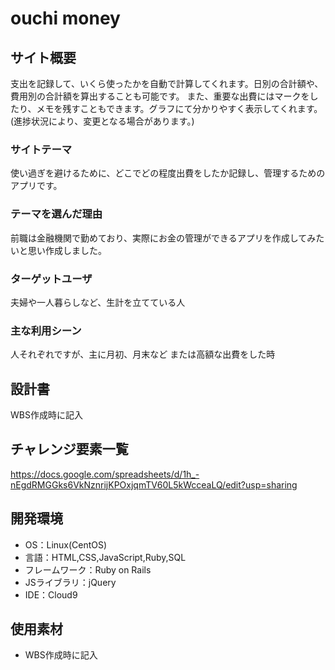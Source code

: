# ouchi money

## サイト概要
支出を記録して、いくら使ったかを自動で計算してくれます。日別の合計額や、費用別の合計額を算出することも可能です。
また、重要な出費にはマークをしたり、メモを残すこともできます。グラフにて分かりやすく表示してくれます。
(進捗状況により、変更となる場合があります。)

### サイトテーマ
使い過ぎを避けるために、どこでどの程度出費をしたか記録し、管理するためのアプリです。

### テーマを選んだ理由
前職は金融機関で勤めており、実際にお金の管理ができるアプリを作成してみたいと思い作成しました。

### ターゲットユーザ
夫婦や一人暮らしなど、生計を立てている人

### 主な利用シーン
人それぞれですが、主に月初、月末など
または高額な出費をした時

## 設計書
WBS作成時に記入

## チャレンジ要素一覧
https://docs.google.com/spreadsheets/d/1h_-nEgdRMGGks6VkNznrijKPOxjqmTV60L5kWcceaLQ/edit?usp=sharing

## 開発環境
- OS：Linux(CentOS)
- 言語：HTML,CSS,JavaScript,Ruby,SQL
- フレームワーク：Ruby on Rails
- JSライブラリ：jQuery
- IDE：Cloud9

## 使用素材
- WBS作成時に記入